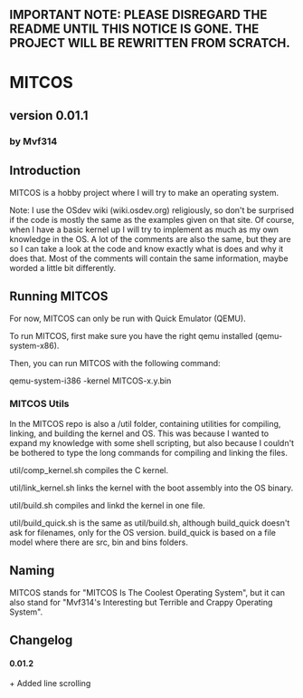 ## IMPORTANT NOTE: PLEASE DISREGARD THE README UNTIL THIS NOTICE IS GONE. THE PROJECT WILL BE REWRITTEN FROM SCRATCH. ##

# MITCOS #

## version 0.01.1 ##

### by Mvf314 ###

## Introduction ##

MITCOS is a hobby project where I will try to make an operating system.

Note: I use the OSdev wiki (wiki.osdev.org) religiously, so don't be surprised if the code is mostly the same as the examples given on that site. Of course, when I have a basic kernel up I will try to implement as much as my own knowledge in the OS. A lot of the comments are also the same, but they are so I can take a look at the code and know exactly what is does and why it does that. Most of the comments will contain the same information, maybe worded a little bit differently.

## Running MITCOS ##

For now, MITCOS can only be run with Quick Emulator (QEMU).

To run MITCOS, first make sure you have the right qemu installed (qemu-system-x86).

Then, you can run MITCOS with the following command:

qemu-system-i386 -kernel MITCOS-x.y.bin

### MITCOS Utils ###

In the MITCOS repo is also a /util folder, containing utilities for compiling, linking, and building the kernel and OS.
This was because I wanted to expand my knowledge with some shell scripting, but also because I couldn't be bothered to type the long commands for compiling and linking the files.

util/comp_kernel.sh compiles the C kernel.

util/link_kernel.sh links the kernel with the boot assembly into the OS binary.

util/build.sh compiles and linkd the kernel in one file.

util/build_quick.sh is the same as util/build.sh, although build_quick doesn't ask for filenames, only for the OS version. build_quick is based on a file model where there are src, bin and bins folders.

## Naming ##

MITCOS stands for "MITCOS Is The Coolest Operating System", but it can also stand for "Mvf314's Interesting but Terrible and Crappy Operating System".

## Changelog ##

#### 0.01.2 ####

\+ Added line scrolling
